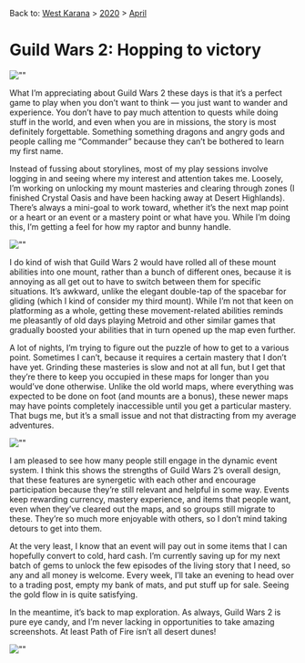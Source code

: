 Back to: [West Karana](/posts/westkarana.md) > [2020](/posts/2020/westkarana.md) > [April](./westkarana.md)
# Guild Wars 2: Hopping to victory

![\"\"](\"https://biobreak.files.wordpress.com/2020/04/gw1-1.jpg?w=636&h=358\")


What I’m appreciating about Guild Wars 2 these days is that it’s a perfect game to play when you don’t want to think — you just want to wander and experience. You don’t have to pay much attention to quests while doing stuff in the world, and even when you are in missions, the story is most definitely forgettable. Something something dragons and angry gods and people calling me “Commander” because they can’t be bothered to learn my first name.


Instead of fussing about storylines, most of my play sessions involve logging in and seeing where my interest and attention takes me. Loosely, I’m working on unlocking my mount masteries and clearing through zones (I finished Crystal Oasis and have been hacking away at Desert Highlands). There’s always a mini-goal to work toward, whether it’s the next map point or a heart or an event or a mastery point or what have you. While I’m doing this, I’m getting a feel for how my raptor and bunny handle.


![\"\"](\"https://biobreak.files.wordpress.com/2020/04/gw2-1.jpg?w=636&h=344\")


I do kind of wish that Guild Wars 2 would have rolled all of these mount abilities into one mount, rather than a bunch of different ones, because it is annoying as all get out to have to switch between them for specific situations. It’s awkward, unlike the elegant double-tap of the spacebar for gliding (which I kind of consider my third mount). While I’m not that keen on platforming as a whole, getting these movement-related abilities reminds me pleasantly of old days playing Metroid and other similar games that gradually boosted your abilities that in turn opened up the map even further.


A lot of nights, I’m trying to figure out the puzzle of how to get to a various point. Sometimes I can’t, because it requires a certain mastery that I don’t have yet. Grinding these masteries is slow and not at all fun, but I get that they’re there to keep you occupied in these maps for longer than you would’ve done otherwise. Unlike the old world maps, where everything was expected to be done on foot (and mounts are a bonus), these newer maps may have points completely inaccessible until you get a particular mastery. That bugs me, but it’s a small issue and not that distracting from my average adventures.


![\"\"](\"https://biobreak.files.wordpress.com/2020/04/gw3.jpg?w=636&h=369\")


I am pleased to see how many people still engage in the dynamic event system. I think this shows the strengths of Guild Wars 2’s overall design, that these features are synergetic with each other and encourage participation because they’re still relevant and helpful in some way. Events keep rewarding currency, mastery experience, and items that people want, even when they’ve cleared out the maps, and so groups still migrate to these. They’re so much more enjoyable with others, so I don’t mind taking detours to get into them.


At the very least, I know that an event will pay out in some items that I can hopefully convert to cold, hard cash. I’m currently saving up for my next batch of gems to unlock the few episodes of the living story that I need, so any and all money is welcome. Every week, I’ll take an evening to head over to a trading post, empty my bank of mats, and put stuff up for sale. Seeing the gold flow in is quite satisfying.


In the meantime, it’s back to map exploration. As always, Guild Wars 2 is pure eye candy, and I’m never lacking in opportunities to take amazing screenshots. At least Path of Fire isn’t all desert dunes!


![\"\"](\"https://biobreak.files.wordpress.com/2020/04/gw4.jpg?w=636&h=358\")



